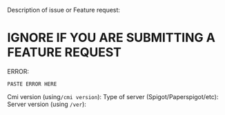 Description of issue or Feature request:

# IGNORE IF YOU ARE SUBMITTING A FEATURE REQUEST
ERROR:
```
PASTE ERROR HERE
```

Cmi version (using`/cmi version`): 
Type of server (Spigot/Paperspigot/etc): 
Server version (using `/ver`): 
